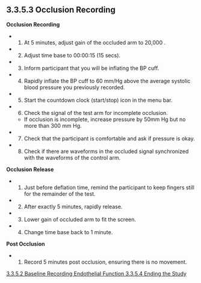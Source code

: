 ## 3.3.5.3 Occlusion Recording

**Occlusion Recording**

* 1. At 5 minutes, adjust gain of the occluded arm to 20,000 .
* 2. Adjust time base to 00:00:15 (15 secs).
* 3. Inform participant that you will be inflating the BP cuff.
* 4. Rapidly inflate the BP cuff to 60 mm/Hg above the average systolic blood pressure you previously
recorded.
* 5. Start the countdown clock (start/stop) icon in the menu bar.
* 6. Check the signal of the test arm for incomplete occlusion.
  * If occlusion is incomplete, increase pressure by 50mm Hg but
no more than 300 mm Hg.
* 7. Check that the participant is comfortable and ask if pressure is okay.
* 8. Check if there are waveforms in the occluded signal synchronized with the waveforms of the
control arm.

**Occlusion Release**

* 1. Just before deflation time, remind the participant to keep fingers still for
the remainder of the test.
* 2. After exactly 5 minutes, rapidly release.
* 3. Lower gain of occluded arm
to fit the screen.
* 4. Change time base back to 1 minute.

**Post Occlusion**

* 1. Record 5 minutes post occlusion, ensuring there is no movement.


<div class="center">
<div class="btn-group">
  <a href=":pages_path:/manuals/endothelial-function/3-03-05-02-baseline-recording.md" class="btn btn-default">
    <span class="glyphicon glyphicon-chevron-left"></span>
    3.3.5.2 Baseline Recording
  </a>

  <a href=":pages_path:/manuals/endothelial-function" class="btn btn-default">
    <span class="glyphicon glyphicon-chevron-up"></span>
    Endothelial Function
  </a>

  <a href=":pages_path:/manuals/endothelial-function/3-03-05-04-ending-the-study.md" class="btn btn-success">
    3.3.5.4 Ending the Study
    <span class="glyphicon glyphicon-chevron-right"></span>
  </a>
</div>
</div>